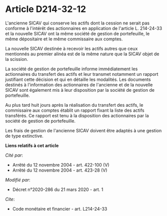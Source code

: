 # Article D214-32-12

L'ancienne SICAV qui conserve les actifs dont la cession ne serait pas conforme à l'intérêt des actionnaires en application
de l'article L. 214-24-33 et la nouvelle SICAV ont la même société de gestion de portefeuille, le même dépositaire et le même
commissaire aux comptes. 

La nouvelle SICAV destinée à recevoir les actifs autres que ceux mentionnés au premier alinéa est de la même nature que la
SICAV objet de la scission. 

La société de gestion de portefeuille informe immédiatement les actionnaires du transfert des actifs et leur transmet
notamment un rapport justifiant cette décision et qui en détaille les modalités. Les documents destinés à l'information des
actionnaires de l'ancienne et de la nouvelle SICAV sont également mis à leur disposition par la société de gestion de
portefeuille. 

Au plus tard huit jours après la réalisation du transfert des actifs, le commissaire aux comptes établit un rapport fixant la
liste des actifs transférés. Ce rapport est tenu à la disposition des actionnaires par la société de gestion de
portefeuille. 

Les frais de gestion de l'ancienne SICAV doivent être adaptés à une gestion de type extinctive.

**Liens relatifs à cet article**

_Cité par_:

  - Arrêté du 12 novembre 2004 - art. 422-100 (V)
  - Arrêté du 12 novembre 2004 - art. 423-28 (V)

_Modifié par_:

  - Décret n°2020-286 du 21 mars 2020 - art. 1

_Cite_:

  - Code monétaire et financier - art. L214-24-33
